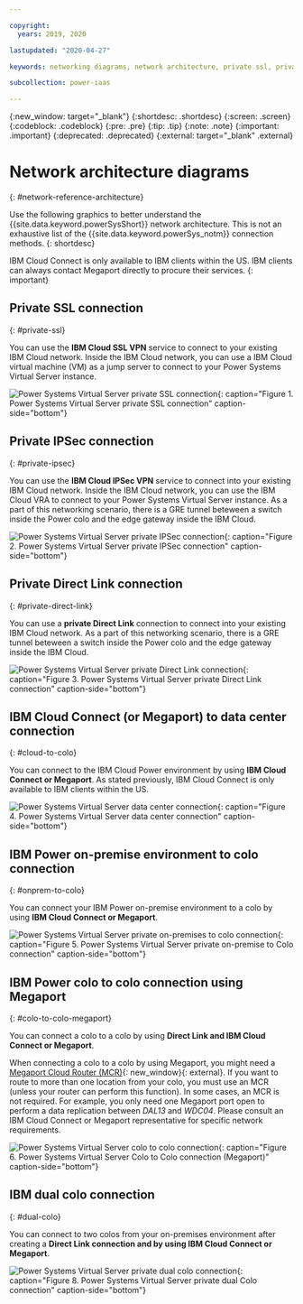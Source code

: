 ```yaml
---

copyright:
  years: 2019, 2020

lastupdated: "2020-04-27"

keywords: networking diagrams, network architecture, private ssl, private ipsec, direct link, colocation, data center, cloud connect, megaport

subcollection: power-iaas

---
```


{:new_window: target="_blank"}
{:shortdesc: .shortdesc}
{:screen: .screen}
{:codeblock: .codeblock}
{:pre: .pre}
{:tip: .tip}
{:note: .note}
{:important: .important}
{:deprecated: .deprecated}
{:external: target="_blank" .external}

# Network architecture diagrams
{: #network-reference-architecture}

Use the following graphics to better understand the {{site.data.keyword.powerSysShort}} network architecture. This is not an exhaustive list of the {{site.data.keyword.powerSys_notm}} connection methods.
{: shortdesc}

IBM Cloud Connect is only available to IBM clients within the US. IBM clients can always contact Megaport directly to procure their services.
{: important}

## Private SSL connection
{: #private-ssl}

You can use the **IBM Cloud SSL VPN** service to connect to your existing IBM Cloud network. Inside the IBM Cloud network, you can use a IBM Cloud virtual machine (VM) as a jump server to connect to your Power Systems Virtual Server instance.

  ![Power Systems Virtual Server private SSL connection](./images/network-private-ssl.png "Power Systems Virtual Server private SSL connection"){: caption="Figure 1. Power Systems Virtual Server private SSL connection" caption-side="bottom"}

## Private IPSec connection
{: #private-ipsec}

You can use the **IBM Cloud IPSec VPN** service to connect into your existing IBM Cloud network. Inside the IBM Cloud network, you can use the IBM Cloud VRA to connect to your Power Systems Virtual Server instance. As a part of this networking scenario, there is a GRE tunnel beteween a switch inside the Power colo and the edge gateway inside the IBM Cloud.

  ![Power Systems Virtual Server private IPSec connection](./images/network-private-ipsec.png "Power Systems Virtual Server private IPSec connection"){: caption="Figure 2. Power Systems Virtual Server private IPSec connection" caption-side="bottom"}

## Private Direct Link connection
{: #private-direct-link}

You can use a **private Direct Link** connection to connect into your existing IBM Cloud network. As a part of this networking scenario, there is a GRE tunnel beteween a switch inside the Power colo and the edge gateway inside the IBM Cloud.

  ![Power Systems Virtual Server private Direct Link connection](./images/network-private-direct-link.png "Power Systems Virtual Server private Direct Link connection"){: caption="Figure 3. Power Systems Virtual Server private Direct Link connection" caption-side="bottom"}

## IBM Cloud Connect (or Megaport) to data center connection
{: #cloud-to-colo}

You can connect to the IBM Cloud Power environment by using **IBM Cloud Connect or Megaport**. As stated previously, IBM Cloud Connect is only available to IBM clients within the US.

  ![Power Systems Virtual Server data center connection](./images/network-cloud-colo.png "Power Systems Virtual Server data center connection"){: caption="Figure 4. Power Systems Virtual Server data center connection" caption-side="bottom"}

## IBM Power on-premise environment to colo connection
{: #onprem-to-colo}

You can connect your IBM Power on-premise environment to a colo by using **IBM Cloud Connect or Megaport**.

  ![Power Systems Virtual Server private on-premises to colo connection](./images/network-onprem-colo.png "Power Systems Virtual Server private on-premises to colo connection"){: caption="Figure 5. Power Systems Virtual Server private on-premise to Colo connection" caption-side="bottom"}

## IBM Power colo to colo connection using Megaport
{: #colo-to-colo-megaport}

You can connect a colo to a colo by using **Direct Link and IBM Cloud Connect or Megaport**.

When connecting a colo to a colo by using Megaport, you might need a [Megaport Cloud Router (MCR)](https://knowledgebase.megaport.com/megaport-cloud-router/what-is-mcr/){: new_window}{: external}. If you want to route to more than one location from your colo, you must use an MCR (unless your router can perform this function). In some cases, an MCR is not required. For example, you only need one Megaport port open to perform a data replication between *DAL13* and *WDC04*. Please consult an IBM Cloud Connect or Megaport representative for specific network requirements.

  ![Power Systems Virtual Server colo to colo connection](./images/network-colo-to-colo-megaport.png "Power Systems Virtual Server Colo to Colo connection"){: caption="Figure 6. Power Systems Virtual Server Colo to Colo connection (Megaport)" caption-side="bottom"}

<!-- ## IBM Power colo to colo connection using GRE tunneling
{: #colo-to-colo-gre}

You can connect a colo to a colo by using **Direct Link** and GRE tunnels.

  ![Power Systems Virtual Server colo to colo connection](./images/network-colo-to-colo-cloud.png "Power Systems Virtual Server Colo to Colo connection"){: caption="Figure 7. Power Systems Virtual Server Colo to Colo (GRE Tunneling)" caption-side="bottom"} -->

## IBM dual colo connection
{: #dual-colo}

You can connect to two colos from your on-premises environment after creating a **Direct Link connection and by using IBM Cloud Connect or Megaport**.

  ![Power Systems Virtual Server private dual colo connection](./images/network-dual-colo.png "Power Systems Virtual Server private dual colo connection"){: caption="Figure 8. Power Systems Virtual Server private dual Colo connection" caption-side="bottom"}
